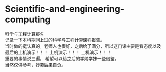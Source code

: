 # Scientific-and-engineering-computing
科学与工程计算报告  
记录一下本科期间上过的科学与工程计算课程报告。  
当时做的挺认真的，老师人也很好，之后给了满分，所以这门课主要是看态度以及最后的上机演示！！！ 上机演示！！！  上机演示！！！     
重要的事情说三遍。
希望可以给之后的学弟学妹一些借鉴。  
当然仅供参考，抄袭后果自负。
